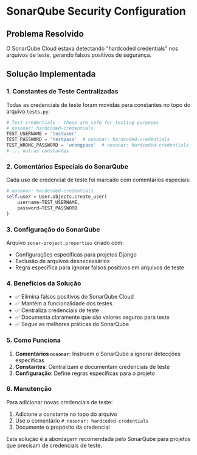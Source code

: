 # SonarQube Security Configuration

## Problema Resolvido

O SonarQube Cloud estava detectando "hardcoded credentials" nos arquivos de teste, gerando falsos positivos de segurança.

## Solução Implementada

### 1. Constantes de Teste Centralizadas

Todas as credenciais de teste foram movidas para constantes no topo do arquivo `tests.py`:

```python
# Test credentials - these are safe for testing purposes
# nosonar: hardcoded-credentials
TEST_USERNAME = 'testuser'
TEST_PASSWORD = 'testpass'  # nosonar: hardcoded-credentials
TEST_WRONG_PASSWORD = 'wrongpass'  # nosonar: hardcoded-credentials
# ... outras constantes
```

### 2. Comentários Especiais do SonarQube

Cada uso de credencial de teste foi marcado com comentários especiais:

```python
# nosonar: hardcoded-credentials
self.user = User.objects.create_user(
    username=TEST_USERNAME, 
    password=TEST_PASSWORD
)
```

### 3. Configuração do SonarQube

Arquivo `sonar-project.properties` criado com:

- Configurações específicas para projetos Django
- Exclusão de arquivos desnecessários
- Regra específica para ignorar falsos positivos em arquivos de teste

### 4. Benefícios da Solução

- ✅ Elimina falsos positivos do SonarQube Cloud
- ✅ Mantém a funcionalidade dos testes
- ✅ Centraliza credenciais de teste
- ✅ Documenta claramente que são valores seguros para teste
- ✅ Segue as melhores práticas do SonarQube

### 5. Como Funciona

1. **Comentários `nosonar`**: Instruem o SonarQube a ignorar detecções específicas
2. **Constantes**: Centralizam e documentam credenciais de teste
3. **Configuração**: Define regras específicas para o projeto

### 6. Manutenção

Para adicionar novas credenciais de teste:

1. Adicione a constante no topo do arquivo
2. Use o comentário `# nosonar: hardcoded-credentials`
3. Documente o propósito da credencial

Esta solução é a abordagem recomendada pelo SonarQube para projetos que precisam de credenciais de teste. 